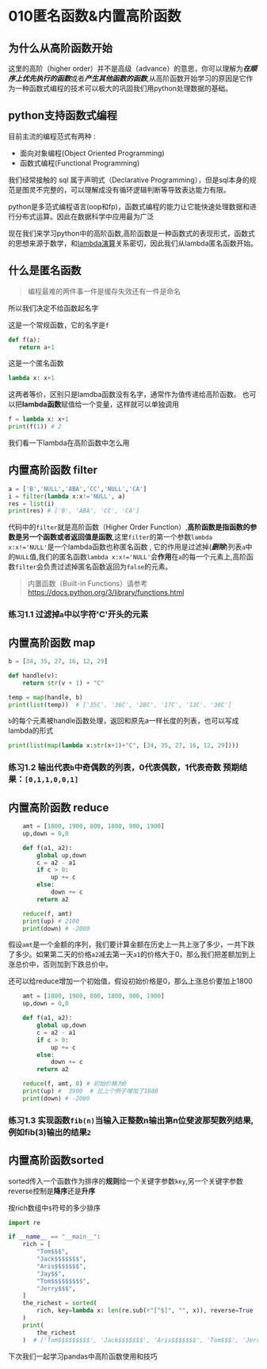 # 010匿名函数&内置高阶函数

## 为什么从高阶函数开始

这里的高阶（higher order）并不是高级（advance）的意思，你可以理解为***在顺序上优先执行的函数***或者***产生其他函数的函数***,从高阶函数开始学习的原因是它作为一种函数式编程的技术可以极大的巩固我们用python处理数据的基础。


## python支持函数式编程

目前主流的编程范式有两种 :

* 面向对象编程(Object Oriented Programming)
* 函数式编程(Functional Programming)

我们经常接触的 sql 属于声明式（Declarative Programming），但是sql本身的规范是图灵不完整的，可以理解成没有循环逻辑判断等导致表达能力有限。

python是多范式编程语言(oop和fp)，函数式编程的能力让它能快速处理数据和进行分布式运算。因此在数据科学中应用最为广泛

现在我们来学习python中的高阶函数,高阶函数是一种函数式的表现形式，函数式的思想来源于数学，和[lambda演算](https://zh.wikipedia.org/wiki/%CE%9B%E6%BC%94%E7%AE%97)关系密切，因此我们从lambda匿名函数开始。

## 什么是匿名函数

>编程最难的两件事一件是缓存失效还有一件是命名

所以我们决定不给函数起名字

这是一个常规函数，它的名字是```f```

``` python
def f(a):
   return a+1
```

这是一个匿名函数

``` python
lambda x: x+1
```

这两者等价，区别只是lamdba函数没有名字，通常作为值传递给高阶函数。
也可以把**lambda函数**赋值给一个变量，这样就可以单独调用

``` python
f = lambda x: x+1
print(f(1)) # 2
```

我们看一下lambda在高阶函数中怎么用

## 内置高阶函数 filter 

``` python
a = ['B','NULL','ABA','CC','NULL','CA']
i = filter(lambda x:x!='NULL', a)
res = list(i)
print(res) # ['B', 'ABA', 'CC', 'CA']
```

代码中的```filter```就是高阶函数（Higher Order Function）,**高阶函数是指函数的参数是另一个函数或者返回值是函数**,这里```filter```的第一个参数```lambda x:x!='NULL'```是一个lambda函数也称匿名函数 , 它的作用是过滤掉(***删除***)列表```a```中的```NULL```值,我们的匿名函数```lambda x:x!='NULL'```会**作用**在```a```的每一个元素上,高阶函数```filter```会负责过滤掉匿名函数返回为```false```的元素。

> 内置函数（Built-in Functions）请参考
https://docs.python.org/3/library/functions.html


### 练习1.1 过滤掉```a```中以字符'**C**'开头的元素



## 内置高阶函数 map 
``` python
b = [34, 35, 27, 16, 12, 29]

def handle(v):
    return str(v + 1) + "C"

temp = map(handle, b)
print(list(temp))  # ['35C', '36C', '28C', '17C', '13C', '30C']
```

```b```的每个元素被handle函数处理，返回和原先a一样长度的列表，也可以写成lambda的形式

``` python
print(list(map(lambda x:str(x+1)+"C", [34, 35, 27, 16, 12, 29])))
```

### 练习1.2 输出代表```b```中奇偶数的列表，0代表偶数，1代表奇数 预期结果：```[0,1,1,0,0,1]```

## 内置高阶函数 reduce 

``` python
    amt = [1800, 1900, 800, 1800, 900, 1900]
    up,down = 0,0

    def f(a1, a2):
        global up,down
        c = a2 - a1
        if c > 0:
            up += c
        else:
            down += c
        return a2

    reduce(f, amt)
    print(up) # 2100
    print(down) # -2000
```

假设```amt```是一个金额的序列，我们要计算金额在历史上一共上涨了多少，一共下跌了多少。如果第二天的价格```a2```减去第一天```a1```的价格大于0，那么我们把差额加到上涨总价中，否则加到下跌总价中。

还可以给reduce增加一个初始值，假设初始价格是0，那么上涨总价要加上1800

``` python
    amt = [1800, 1900, 800, 1800, 900, 1900]
    up,down = 0,0

    def f(a1, a2):
        global up,down
        c = a2 - a1
        if c > 0:
            up += c
        else:
            down += c
        return a2

    reduce(f, amt, 0) # 初始价格为0
    print(up) #  3900  # 比上个例子增加了1800
    print(down) # -2000
```

### 练习1.3 实现函数```fib(n)```当输入正整数n输出第n位斐波那契数列结果,例如fib(3)输出的结果```2```

## 内置高阶函数sorted

sorted传入一个函数作为排序的**规则**给一个关键字参数```key```,另一个关键字参数reverse控制是**降序**还是**升序**

按rich数组中```$```符号的多少排序
```python
import re

if __name__ == "__main__":
    rich = [
        "Tom$$$",
        "Jack$$$$$$$",
        "Aris$$$$$$$",
        "Jay$$",
        "Tom$$$$$$$$$",
        "Jerry$$$",
    ]
    the_richest = sorted(
        rich, key=lambda x: len(re.sub(r"[^$]", "", x)), reverse=True
    )
    print(
        the_richest
    )  # ['Tom$$$$$$$$$', 'Jack$$$$$$$', 'Aris$$$$$$$', 'Tom$$$', 'Jerry$$$', 'Jay$$']

```

下次我们一起学习pandas中高阶函数使用和技巧

